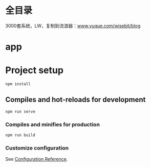 # 全目录

3000套系统，LW，复制到流浪器：www.yuque.com/wisebit/blog
# app

# Project setup
```
npm install
```

## Compiles and hot-reloads for development
```
npm run serve
```

### Compiles and minifies for production
```
npm run build
```

### Customize configuration
See [Configuration Reference](https://cli.vuejs.org/config/).
